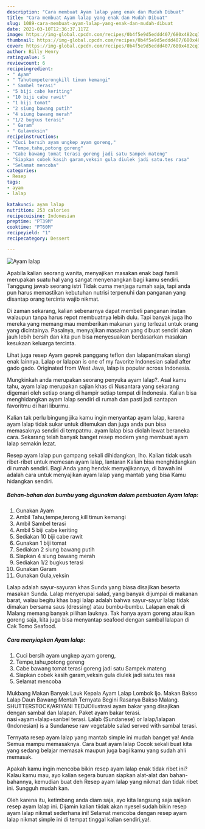 ```yaml
---
description: "Cara membuat Ayam lalap yang enak dan Mudah Dibuat"
title: "Cara membuat Ayam lalap yang enak dan Mudah Dibuat"
slug: 1089-cara-membuat-ayam-lalap-yang-enak-dan-mudah-dibuat
date: 2021-03-10T12:36:37.117Z
image: https://img-global.cpcdn.com/recipes/0b4f5e9d5eddd407/680x482cq70/ayam-lalap-foto-resep-utama.jpg
thumbnail: https://img-global.cpcdn.com/recipes/0b4f5e9d5eddd407/680x482cq70/ayam-lalap-foto-resep-utama.jpg
cover: https://img-global.cpcdn.com/recipes/0b4f5e9d5eddd407/680x482cq70/ayam-lalap-foto-resep-utama.jpg
author: Billy Henry
ratingvalue: 5
reviewcount: 6
recipeingredient:
- " Ayam"
- " Tahutempeterongkill timun kemangi"
- " Sambel terasi"
- "5 biji cabe keriting"
- "10 biji cabe rawit"
- "1 biji tomat"
- "2 siung bawang putih"
- "4 siung bawang merah"
- "1/2 bugkus terasi"
- " Garam"
- " Gulaveksin"
recipeinstructions:
- "Cuci bersih ayam ungkep ayam goreng,"
- "Tempe,tahu,potong goreng"
- "Cabe bawang tomat terasi goreng jadi satu Sampek mateng"
- "Siapkan cobek kasih garam,veksin gula diulek jadi satu.tes rasa"
- "Selamat mencoba"
categories:
- Resep
tags:
- ayam
- lalap

katakunci: ayam lalap 
nutrition: 253 calories
recipecuisine: Indonesian
preptime: "PT39M"
cooktime: "PT60M"
recipeyield: "1"
recipecategory: Dessert

---
```



![Ayam lalap](https://img-global.cpcdn.com/recipes/0b4f5e9d5eddd407/680x482cq70/ayam-lalap-foto-resep-utama.jpg)

Apabila kalian seorang wanita, menyajikan masakan enak bagi famili merupakan suatu hal yang sangat menyenangkan bagi kamu sendiri. Tanggung jawab seorang istri Tidak cuma menjaga rumah saja, tapi anda pun harus memastikan kebutuhan nutrisi terpenuhi dan panganan yang disantap orang tercinta wajib nikmat.

Di zaman  sekarang, kalian sebenarnya dapat membeli panganan instan walaupun tanpa harus repot membuatnya lebih dulu. Tapi banyak juga lho mereka yang memang mau memberikan makanan yang terlezat untuk orang yang dicintainya. Pasalnya, menyajikan masakan yang dibuat sendiri akan jauh lebih bersih dan kita pun bisa menyesuaikan berdasarkan masakan kesukaan keluarga tercinta. 

Lihat juga resep Ayam geprek panggang teflon dan lalapan(makan siang) enak lainnya. Lalap or lalapan is one of my favorite Indonesian salad after gado gado. Originated from West Java, lalap is popular across Indonesia.

Mungkinkah anda merupakan seorang penyuka ayam lalap?. Asal kamu tahu, ayam lalap merupakan sajian khas di Nusantara yang sekarang digemari oleh setiap orang di hampir setiap tempat di Indonesia. Kalian bisa menghidangkan ayam lalap sendiri di rumah dan pasti jadi santapan favoritmu di hari liburmu.

Kalian tak perlu bingung jika kamu ingin menyantap ayam lalap, karena ayam lalap tidak sukar untuk ditemukan dan juga anda pun bisa memasaknya sendiri di tempatmu. ayam lalap bisa diolah lewat beraneka cara. Sekarang telah banyak banget resep modern yang membuat ayam lalap semakin lezat.

Resep ayam lalap pun gampang sekali dihidangkan, lho. Kalian tidak usah ribet-ribet untuk memesan ayam lalap, lantaran Kalian bisa menghidangkan di rumah sendiri. Bagi Anda yang hendak menyajikannya, di bawah ini adalah cara untuk menyajikan ayam lalap yang mantab yang bisa Kamu hidangkan sendiri.

<!--inarticleads1-->

##### Bahan-bahan dan bumbu yang digunakan dalam pembuatan Ayam lalap:

1. Gunakan  Ayam
1. Ambil  Tahu,tempe,terong,kill timun kemangi
1. Ambil  Sambel terasi
1. Ambil 5 biji cabe keriting
1. Sediakan 10 biji cabe rawit
1. Gunakan 1 biji tomat
1. Sediakan 2 siung bawang putih
1. Siapkan 4 siung bawang merah
1. Sediakan 1/2 bugkus terasi
1. Gunakan  Garam
1. Gunakan  Gula,veksin


Lalap adalah sayur-sayuran khas Sunda yang biasa disajikan beserta masakan Sunda. Lalap menyerupai salad, yang banyak dijumpai di makanan barat, walau begitu khas bagi lalap adalah bahwa sayur-sayur lalap tidak dimakan bersama saus (dressing) atau bumbu-bumbu. Lalapan enak di Malang memang banyak pilihan lauknya. Tak hanya ayam goreng atau ikan goreng saja, kita juga bisa menyantap seafood dengan sambal lalapan di Cak Tomo Seafood. 

<!--inarticleads2-->

##### Cara menyiapkan Ayam lalap:

1. Cuci bersih ayam ungkep ayam goreng,
1. Tempe,tahu,potong goreng
1. Cabe bawang tomat terasi goreng jadi satu Sampek mateng
1. Siapkan cobek kasih garam,veksin gula diulek jadi satu.tes rasa
1. Selamat mencoba


Mukbang Makan Banyak Lauk Kepala Ayam Lalap Lombok Ijo. Makan Bakso Lalap Daun Bawang Mentah Ternyata Begini Rasanya Bakso Malang. SHUTTERSTOCK/ARIYANI TEDJOIlustrasi ayam bakar yang disajikan dengan sambal dan lalapan. Paket ayam bakar terasi. nasi+ayam+lalap+sanbel terasi. Lalab (Sundanese) or lalap/lalapan (Indonesian) is a Sundanese raw vegetable salad served with sambal terasi. 

Ternyata resep ayam lalap yang mantab simple ini mudah banget ya! Anda Semua mampu memasaknya. Cara buat ayam lalap Cocok sekali buat kita yang sedang belajar memasak maupun juga bagi kamu yang sudah ahli memasak.

Apakah kamu ingin mencoba bikin resep ayam lalap enak tidak ribet ini? Kalau kamu mau, ayo kalian segera buruan siapkan alat-alat dan bahan-bahannya, kemudian buat deh Resep ayam lalap yang nikmat dan tidak ribet ini. Sungguh mudah kan. 

Oleh karena itu, ketimbang anda diam saja, ayo kita langsung saja sajikan resep ayam lalap ini. Dijamin kalian tiidak akan nyesel sudah bikin resep ayam lalap nikmat sederhana ini! Selamat mencoba dengan resep ayam lalap nikmat simple ini di tempat tinggal kalian sendiri,ya!.

